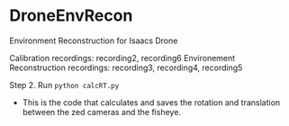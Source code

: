 # DroneEnvRecon
Environment Reconstruction for Isaacs Drone

Calibration recordings: recording2, recording6
Environement Reconstruction recordings: recording3, recording4, recording5

 
 
 Step 2. Run ```python calcRT.py```
 - This is the code that calculates and saves the rotation and translation between the zed cameras and the fisheye. 
